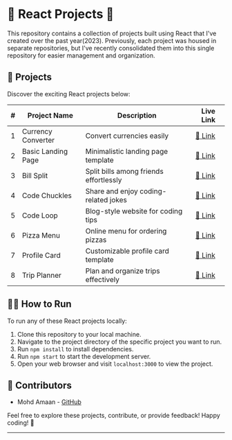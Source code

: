 # 🌟 React Projects 🚀

This repository contains a collection of projects built using React that I've created over the past year(2023). Previously, each project was housed in separate repositories, but I've recently consolidated them into this single repository for easier management and organization.

## 🚀 Projects

Discover the exciting React projects below:

| #   | Project Name       | Description                            | Live Link                                                    |
| --- | ------------------ | -------------------------------------- | ------------------------------------------------------------ |
| 1   | Currency Converter | Convert currencies easily              | [🔗 Link](https://currency-convertor-amaan8429.netlify.app/) |
| 2   | Basic Landing Page | Minimalistic landing page template     | [🔗 Link](https://basic-landing-page-amaan8429.netlify.app/) |
| 3   | Bill Split         | Split bills among friends effortlessly | [🔗 Link](https://bill-split-amaan8429.netlify.app/)         |
| 4   | Code Chuckles      | Share and enjoy coding-related jokes   | [🔗 Link](https://code-chuckles-amaan8429.netlify.app/)      |
| 5   | Code Loop          | Blog-style website for coding tips     | [🔗 Link](https://code-loop-amaan8429.netlify.app/)          |
| 6   | Pizza Menu         | Online menu for ordering pizzas        | [🔗 Link](https://pizza-menu-amaan8429.netlify.app/)         |
| 7   | Profile Card       | Customizable profile card template     | [🔗 Link](https://profile-card-amaan8429.netlify.app/)       |
| 8   | Trip Planner       | Plan and organize trips effectively    | [🔗 Link](https://trip-planner-amaan8429.netlify.app/)       |

## 🏃‍♂️ How to Run

To run any of these React projects locally:

1. Clone this repository to your local machine.
2. Navigate to the project directory of the specific project you want to run.
3. Run `npm install` to install dependencies.
4. Run `npm start` to start the development server.
5. Open your web browser and visit `localhost:3000` to view the project.

## 🤝 Contributors

- Mohd Amaan - [GitHub](https://github.com/amaan8429)

Feel free to explore these projects, contribute, or provide feedback! Happy coding! 🚀

---
